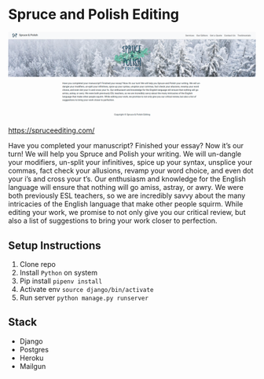 # Spruce and Polish Editing

![Home page](media/github_sample.png?raw=true "Spruce and Polish")

https://spruceediting.com/


Have you completed your manuscript? Finished your essay? Now it’s our turn! We will help you Spruce and Polish your writing. We will un-dangle your modifiers, un-split your infinitives, spice up your syntax, unsplice your commas, fact check your allusions, revamp your word choice, and even dot your i’s and cross your t’s. Our enthusiasm and knowledge for the English language will ensure that nothing will go amiss, astray, or awry. We were both previously ESL teachers, so we are incredibly savvy about the many intricacies of the English language that make other people squirm. While editing your work, we promise to not only give you our critical review, but also a list of suggestions to bring your work closer to perfection.



## Setup Instructions

1. Clone repo
2. Install `Python` on system
3. Pip install `pipenv install`
4. Activate env `source django/bin/activate`
5. Run server `python manage.py runserver`

## Stack
- Django
- Postgres
- Heroku
- Mailgun